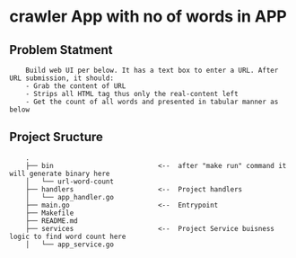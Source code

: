 # crawler App with no of words in APP 

 ## Problem Statment

        Build web UI per below. It has a text box to enter a URL. After URL submission, it should:
        - Grab the content of URL
        - Strips all HTML tag thus only the real-content left
        - Get the count of all words and presented in tabular manner as below




## Project Sructure

        .
        ├── bin                          <--  after "make run" command it will generate binary here
        │   └── url-word-count
        ├── handlers                     <--  Project handlers
        │   └── app_handler.go
        ├── main.go                      <--  Entrypoint
        ├── Makefile
        ├── README.md
        ├── services                     <--  Project Service buisness logic to find word count here
        │   └── app_service.go